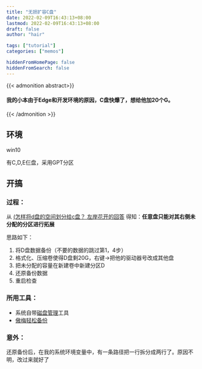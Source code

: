 ```yaml
---
title: "无损扩容C盘"
date: 2022-02-09T16:43:13+08:00
lastmod: 2022-02-09T16:43:13+08:00
draft: false
author: "hair"

tags: ["tutorial"]
categories: ["memos"]

hiddenFromHomePage: false
hiddenFromSearch: false
---
```


{{< admonition abstract>}}

#### 我的小本由于Edge和开发环境的原因，C盘快爆了，想给他加20个G。

{{< /admonition >}}

## 环境

win10

有C,D,E仨盘，采用GPT分区

## 开搞

### 过程：

从 [(怎样将d盘的空间划分给c盘？ 左岸花开的回答](https://www.zhihu.com/question/266348064/answer/1568263447) 得知：**任意盘只能对其右侧未分配的分区进行拓展**

思路如下：

1. 将D盘数据备份（不要的数据的跳过第1，4步）
2. 格式化、压缩卷使得D盘剩20G，右键->把他的驱动器号改成其他盘
3. 把未分配的容量在新建卷中新建分区D
4. 还原备份数据
4. 重启检查

### 所用工具：

- 系统自带<u>磁盘管理</u>工具
- [傲梅轻松备份](https://www.disktool.cn/backup/download.html)

### 意外：

还原备份后，在我的系统环境变量中，有一条路径把一行拆分成两行了。原因不明，改过来就好了
